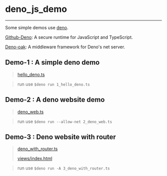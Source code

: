 # deno_js_demo

---

Some simple demos use [deno](https://deno.land/).

[Github-Deno](https://github.com/denoland/deno): A secure runtime for JavaScript and TypeScript.

[Deno-oak](https://github.com/oakserver/oak): A middleware framework for Deno's net server.

## Demo-1 : A simple deno demo
> [hello_deno.ts](/1_hello_deno.ts)

> run use `$deno run 1_hello_deno.ts`

## Demo-2 : A deno website demo
> [deno_web.ts](/2_deno_web.ts)

> run use `$deno run --allow-net 2_deno_web.ts`

## Demo-3 : Deno website with router
> [deno_with_router.ts](/3_deno_with_router.ts)
> 
> [views/index.html](/views/index.html)

> run use `$deno run -A 3_deno_with_router.ts`
